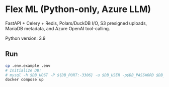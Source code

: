 # Flex ML (Python-only, Azure LLM)

FastAPI + Celery + Redis, Polars/DuckDB I/O, S3 presigned uploads, MariaDB metadata, and Azure OpenAI tool-calling.

Python version: 3.9

## Run
```bash
cp .env.example .env
# Initialize DB:
# mysql -h $DB_HOST -P ${DB_PORT:-3306} -u $DB_USER -p$DB_PASSWORD $DB_NAME < sql/init.sql
docker compose up
